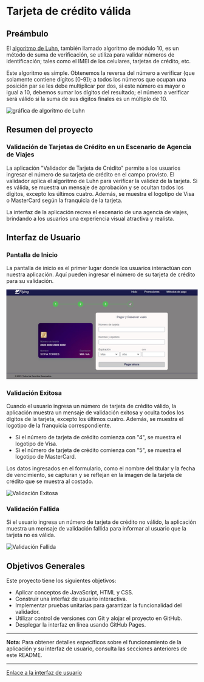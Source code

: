 # Tarjeta de crédito válida

## Preámbulo

El [algoritmo de Luhn](https://es.wikipedia.org/wiki/Algoritmo_de_Luhn),
también llamado algoritmo de módulo 10, es un método de suma de verificación,
se utiliza para validar números de identificación; tales como el IMEI de los
celulares, tarjetas de crédito, etc.

Este algoritmo es simple. Obtenemos la reversa del número a verificar (que
solamente contiene dígitos [0-9]); a todos los números que ocupan una posición
par se les debe multiplicar por dos, si este número es mayor o igual a 10,
debemos sumar los dígitos del resultado; el número a verificar será válido si
la suma de sus dígitos finales es un múltiplo de 10.

![gráfica de algoritmo de Luhn](./AlgoritmoLuhn.png)

## Resumen del proyecto

### Validación de Tarjetas de Crédito en un Escenario de Agencia de Viajes

La aplicación "Validador de Tarjeta de Crédito" permite a los usuarios ingresar el número de su tarjeta de crédito en el campo provisto. El validador aplica el algoritmo de Luhn para verificar la validez de la tarjeta. Si es válida, se muestra un mensaje de aprobación y se ocultan todos los dígitos, excepto los últimos cuatro. Además, se muestra el logotipo de Visa o MasterCard según la franquicia de la tarjeta.

La interfaz de la aplicación recrea el escenario de una agencia de viajes, brindando a los usuarios una experiencia visual atractiva y realista. 

## Interfaz de Usuario

### Pantalla de Inicio

La pantalla de inicio es el primer lugar donde los usuarios interactúan con nuestra aplicación. Aquí pueden ingresar el número de su tarjeta de crédito para su validación.

![Pantalla de Inicio](./src/assets/home.jpg)

### Validación Exitosa

Cuando el usuario ingresa un número de tarjeta de crédito válido, la aplicación muestra un mensaje de validación exitosa y oculta todos los dígitos de la tarjeta, excepto los últimos cuatro. Además, se muestra el logotipo de la franquicia correspondiente.

- Si el número de tarjeta de crédito comienza con "4", se muestra el logotipo de Visa.
- Si el número de tarjeta de crédito comienza con "5", se muestra el logotipo de MasterCard.

Los datos ingresados en el formulario, como el nombre del titular y la fecha de vencimiento, se capturan y se reflejan en la imagen de la tarjeta de crédito que se muestra al costado.


![Validación Exitosa](screenshots/validacion-exitosa.png)

### Validación Fallida

Si el usuario ingresa un número de tarjeta de crédito no válido, la aplicación muestra un mensaje de validación fallida para informar al usuario que la tarjeta no es válida.

![Validación Fallida](screenshots/validacion-fallida.png)

## Objetivos Generales

Este proyecto tiene los siguientes objetivos:

- Aplicar conceptos de JavaScript, HTML y CSS.
- Construir una interfaz de usuario interactiva.
- Implementar pruebas unitarias para garantizar la funcionalidad del validador.
- Utilizar control de versiones con Git y alojar el proyecto en GitHub.
- Desplegar la interfaz en línea usando GitHub Pages.

---

**Nota:** Para obtener detalles específicos sobre el funcionamiento de la aplicación y su interfaz de usuario, consulta las secciones anteriores de este README.

---

[Enlace a la interfaz de usuario](https://sofia-torres-v.github.io/Card-validation/src/index.html)

